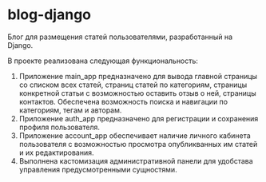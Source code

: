 # blog-django

Блог для размещения статей пользователями, разработанный на Django.

В проекте реализована следующая функциональность:

1. Приложение main_app предназначено для вывода главной страницы со списком всех статей, страниц статей по категориям, страницы конкретной статьи с возможностью оставить отзыв о ней, страницы контактов. Обеспечена возможность поиска и навигации по категориям, тегам и авторам.
2. Приложение auth_app предназначено для регистрации и сохранения профиля пользователя.
3. Приложение account_app обеспечивает наличие личного кабинета пользователя с возможностью просмотра опубликванных им статей и их редактирования.
4. Выполнена кастомизация административной панели для удобстава управления предусмотренными сущностями.
